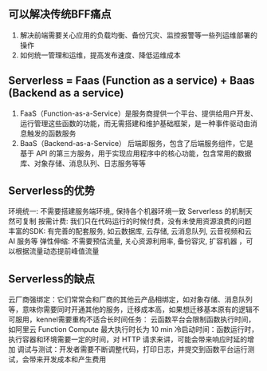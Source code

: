 ## 可以解决传统BFF痛点
1. 解决前端需要关心应用的负载均衡、备份冗灾、监控报警等一些列运维部署的操作
2. 如何统一管理和运维，提高发布速度、降低运维成本
## Serverless = Faas (Function as a service) + Baas (Backend as a service)
1. FaaS（Function-as-a-Service）是服务商提供一个平台、提供给用户开发、运行管理这些函数的功能，而无需搭建和维护基础框架，是一种事件驱动由消息触发的函数服务
2. BaaS（Backend-as-a-Service） 后端即服务，包含了后端服务组件，它是基于 API 的第三方服务，用于实现应用程序中的核心功能，包含常用的数据库、对象存储、消息队列、日志服务等等
## Serverless的优势
环境统一: 不需要搭建服务端环境,, 保持各个机器环境一致 Serverless 的机制天然可复制
按需计费: 我们只在代码运行的时候付费，没有未使用资源浪费的问题
丰富的SDK: 有完善的配套服务, 如云数据库, 云存储, 云消息队列, 云音视频和云 AI 服务等
弹性伸缩: 不需要预估流量, 关心资源利用率, 备份容灾, 扩容机器 ，可以根据流量动态提前峰值流量
## Serverless的缺点

云厂商强绑定：它们常常会和厂商的其他云产品相绑定，如对象存储、消息队列等，意味你需要同时开通其他的服务，迁移成本高，如果想迁移基本原有的逻辑不可服用，kennel需要重构不适合长时间任务：
云函数平台会限制函数执行时间，如阿里云 Function Compute 最大执行时长为 10 min
冷启动时间：函数运行时，执行容器和环境需要一定的时间，对 HTTP 请求来讲，可能会带来响应时延的增加
调试与测试：开发者需要不断调整代码，打印日志，并提交到函数平台运行测试，会带来开发成本和产生费用

